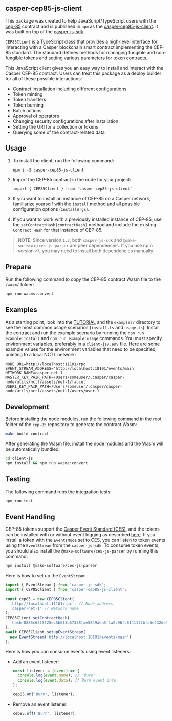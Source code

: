 ## casper-cep85-js-client

This package was created to help JavaScript/TypeScript users with the [cep-85](https://github.com/casper-ecosystem/cep-85) contract and is published in `npm` as the [casper-cep85-js-client](https://www.npmjs.com/package/casper-cep85-js-client). It was built on top of the [casper-js-sdk](https://github.com/casper-ecosystem/casper-js-sdk).

`CEP85Client` is a TypeScript class that provides a high-level interface for interacting with a Casper blockchain smart contract implementing the CEP-85 standard. The standard defines methods for managing fungible and non-fungible tokens and setting various parameters for token contracts.

This JavaScript client gives you an easy way to install and interact with the Casper CEP-85 contract.
Users can treat this package as a deploy builder for all of these possible interactions:

- Contract installation including different configurations
- Token minting
- Token transfers
- Token burning
- Batch actions
- Approval of operators
- Changing security configurations after installation
- Setting the URI for a collection or tokens
- Querying some of the contract-related data

## Usage

1. To install the client, run the following command:

   `npm i -S casper-cep85-js-client`

2. Import the CEP-85 contract in the code for your project:

   `import { CEP85Client } from 'casper-cep85-js-client'`

3. If you want to install an instance of CEP-85 on a Casper network, familiarize yourself with the `install` method and all possible configuration options (`InstallArgs`).

4. If you want to work with a previously installed instance of CEP-85, use the `setContractHash(contractHash)` method and include the existing `Contract Hash` for that instance of CEP-85.

> NOTE: Since version `1.3`, both `casper-js-sdk` and `@make-software/ces-js-parser` are peer dependencies. If you use npm version `<7`, you may need to install both dependencies manually.

## Prepare

Run the following command to copy the CEP-85 contract Wasm file to the `/wasm/` folder:

  `npm run wasms:convert`

## Examples

As a starting point, look into the [TUTORIAL](https://github.com/casper-ecosystem/TUTORIAL.md) and the `examples/` directory to see the most common usage scenarios (`install.ts` and `usage.ts`). Install the contract and run the example scenario by running the `npm run example:install` and `npm run example:usage` commands. You must specify environment variables, preferably in a `client-js/.env` file. Here are some example values for the environment variables that need to be specified, pointing to a local NCTL network:

```
NODE_URL=http://localhost:11101/rpc
EVENT_STREAM_ADDRESS='http://localhost:18101/events/main'
NETWORK_NAME=casper-net-1
MASTER_KEY_PAIR_PATH=/Users/someuser/.casper/casper-node/utils/nctl/assets/net-1/faucet
USER1_KEY_PAIR_PATH=/Users/someuser/.casper/casper-node/utils/nctl/assets/net-1/users/user-1
```

## Development

Before installing the node modules, run the following command in the root folder of the `cep-85` repository to generate the contract Wasm:

```bash
make build-contract
```

After generating the Wasm file, install the node modules and the Wasm will be automatically bundled.

```bash
cd client-js
npm install && npm run wasms:convert
```

## Testing

The following command runs the integration tests:

```bash
npm run test
```

## Event Handling

CEP-85 tokens support the [Casper Event Standard (CES)](https://github.com/make-software/casper-event-standard), and the tokens can be installed with or without event logging as described [here](../cep85/README.md#eventsmode). If you install a token with the `EventsMode` set to CES, you can listen to token events using the `EventStream` from the `casper-js-sdk`. To consume token events, you should also install the `@make-software/ces-js-parser` by running this command:

```bash
npm install @make-software/ces-js-parser
```

Here is how to set up the `EventStream`:

```ts
import { EventStream } from 'casper-js-sdk';
import { CEP85Client } from 'casper-cep85-js-client';

const cep85 = new CEP85Client(
  'http://localhost:11101/rpc', // Node address
  'casper-net-1' // Network name
);
CEP85Client.setContractHash(
  `hash-0885c63f5f25ec5b6f3b57338fae5849aea5f1a2c96fc61411f2bfc5e432de5a`
);
await CEP85Client.setupEventStream(
  new EventStream('http://localhost:18101/events/main')
);
```

Here is how you can consume events using event listeners:

- Add an event listener:

  ```ts
  const listener = (event) => {
    console.log(event.name); // 'Burn'
    console.log(event.data); // Burn event info
  };

  cep85.on('Burn', listener);
  ```

- Remove an event listener:

  ```ts
  cep85.off('Burn', listener);
  ```
